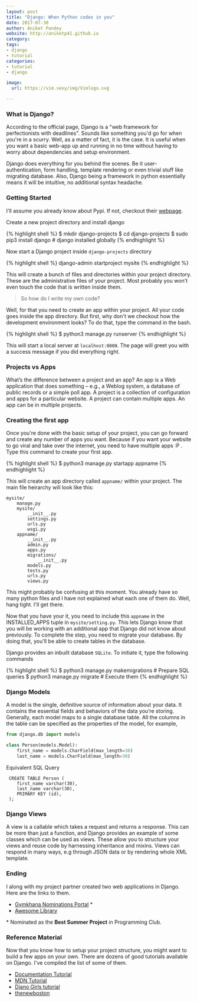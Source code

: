 ```yaml
---
layout: post
title: "Django: When Python codes in you"
date: 2017-07-30
author: Aniket Pandey
website: http://aniketp41.github.io
category: 
tags: 
- django
- tutorial
categories:
- tutorial
- django

image:
  url: https://vim.sexy/img/Vimlogo.svg

---
```


### What is Django?

According to the official page, Django is a "web framework for perfectionists with deadlines". Sounds like something you'd go for when you're in a scurry. Well, as a matter of fact, it is the case. It is useful when you want a basic web-app up and running in no time without having to worry about dependencies and setup environment. 

Django does everything for you behind the scenes. Be it user-authentication, form handling, template rendering or even trivial stuff like migrating database. Also, Django being a framework in python essentially means it will be intuitive, no additional syntax headache.

### Getting Started

I'll assume you already know about Pypi. If not, checkout their [webpage](https://pypi.python.org/pypi). 

Create a new project directory and install django

{% highlight shell %}
$ mkdir django-projects
$ cd django-projects
$ sudo pip3 install django   # django installed globally
{% endhighlight %}

Now start a Django project inside `django-projects` directory

{% highlight shell %}
django-admin startproject mysite
{% endhighlight %}

This will create a bunch of files and directories within your project directory. These are the administrative files of your project. Most probably you won't even touch 
the code that is written inside them. 

> So how do I write my own code?

Well, for that you need to create an app within your project. All your code goes inside the app directory. But first, why don't we checkout how the development environment looks? To do that, type the command in the bash.

{% highlight shell %}
$ python3 manage.py runserver
{% endhighlight %}

This will start a local server at `localhost:8000`. The page will greet you with a success message if you did everything right.

### Projects vs Apps

What’s the difference between a project and an app? An app is a Web application that does something – e.g., a Weblog system, a database of public records or a simple poll app. A project is a collection of configuration and apps for a particular website. A project can contain multiple apps. An app can be in multiple projects.


### Creating the first app

Once you're done with the basic setup of your project, you can go forward and create any number of apps you want. Because if you want your website to go viral and take over the internet, you need to have multiple apps :P . Type this command to create your first app.

{% highlight shell %}
$ python3 manage.py startapp appname
{% endhighlight %}

This will create an app directory called `appname/` within your project. The main file heirarchy will look like this:

```
mysite/
    manage.py
    mysite/
        __init__.py
        settings.py
        urls.py
        wsgi.py
    appname/
        __init__.py
        admin.py
        apps.py
        migrations/
            __init__.py
        models.py
        tests.py
        urls.py
        views.py
```
This might probably be confusing at this moment. You already have so many python files and I have not explained what each one of them do. Well, hang tight. I'll get there.

Now that you have your it, you need to include this `appname` in the INSTALLED_APPS tuple in `mysite/setting.py`. This lets Django know that you will be working with an additional app that Django did not know about previously. To complete the step, you need to migrate your database. By doing that, you'll be able to create tables in the database.

Django provides an inbuilt database `SQLite`. To initiate it, type the following commands

{% highlight shell %}
$ python3 manage.py makemigrations        # Prepare SQL queries
$ python3 manage.py migrate               # Execute them
{% endhighlight %}

### Django Models

A model is the single, definitive source of information about your data. It contains the essential fields and behaviors of the data you’re storing. Generally, each model maps to a single database table. All the columns in the table can be specified as the properties of the model, for example,

``` python
from django.db import models

class Person(models.Model):
    first_name = models.CharField(max_length=30)
    last_name = models.CharField(max_length=30)
```
Equivalent SQL Query

```
 CREATE TABLE Person (
    first_name varchar(30),
    last_name varchar(30),
    PRIMARY KEY (id), 
 );
```

### Django Views

A view is a callable which takes a request and returns a response. This can be more than just a function, and Django provides an example of some classes which can be used as views. These allow you to structure your views and reuse code by harnessing inheritance and mixins. Views can respond in many ways, e.g through JSON data or by rendering whole XML template. 
 
 
### Ending

I along with my project partner created two web applications in Django. Here are the links to them.

* [Gymkhana Nominations Portal](http://github.com/aniketp41/Gymkhana-Nominations.git) *
* [Awesome Library](http://github.com/SummerCamp17/awesome-library.git)

\* Nominated as the **Best Summer Project** in Programming Club.

### Reference Material

Now that you know how to setup your project structure, you might want to build a few apps on your own. There are dozens of good tutorials available on Django. I've compiled the list of some of them.

* [Documentation Tutorial](https://docs.djangoproject.com/en/1.11/intro/tutorial01/)
* [MDN Tutorial](https://developer.mozilla.org/en-US/docs/Learn/Server-side/Django/Tutorial_local_library_website)
* [Djano Girls tutorial](https://tutorial.djangogirls.org/en/python_introduction/)
* [thenewboston](https://www.youtube.com/watch?v=qgGIqRFvFFk)






 
